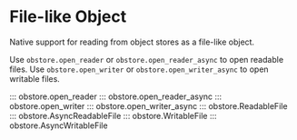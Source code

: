 # File-like Object

Native support for reading from object stores as a file-like object.

Use `obstore.open_reader` or `obstore.open_reader_async` to open readable files. Use `obstore.open_writer` or `obstore.open_writer_async` to open writable files.

::: obstore.open_reader
::: obstore.open_reader_async
::: obstore.open_writer
::: obstore.open_writer_async
::: obstore.ReadableFile
::: obstore.AsyncReadableFile
::: obstore.WritableFile
::: obstore.AsyncWritableFile
